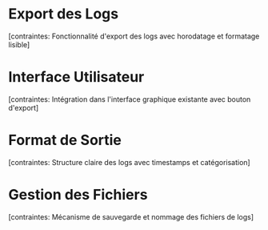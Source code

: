 # Export des Logs
[contraintes: Fonctionnalité d'export des logs avec horodatage et formatage lisible]

# Interface Utilisateur
[contraintes: Intégration dans l'interface graphique existante avec bouton d'export]

# Format de Sortie
[contraintes: Structure claire des logs avec timestamps et catégorisation]

# Gestion des Fichiers
[contraintes: Mécanisme de sauvegarde et nommage des fichiers de logs]
